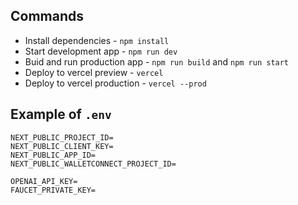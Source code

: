 ## Commands

- Install dependencies - `npm install`
- Start development app - `npm run dev`
- Buid and run production app - `npm run build` and `npm run start`
- Deploy to vercel preview - `vercel`
- Deploy to vercel production - `vercel --prod`

## Example of `.env`

```
NEXT_PUBLIC_PROJECT_ID=
NEXT_PUBLIC_CLIENT_KEY=
NEXT_PUBLIC_APP_ID=
NEXT_PUBLIC_WALLETCONNECT_PROJECT_ID=

OPENAI_API_KEY=
FAUCET_PRIVATE_KEY=
```

